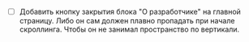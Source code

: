 - [ ] Добавить кнопку закрытия блока "О разработчике" на главной страницу. Либо он сам должен плавно пропадать при начале скроллинга. Чтобы он не занимал пространство по вертикали.

